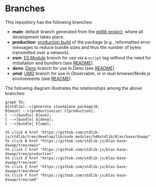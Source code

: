 <!--

@license Apache-2.0

Copyright (c) 2022 The Stdlib Authors.

Licensed under the Apache License, Version 2.0 (the "License");
you may not use this file except in compliance with the License.
You may obtain a copy of the License at

    http://www.apache.org/licenses/LICENSE-2.0

Unless required by applicable law or agreed to in writing, software
distributed under the License is distributed on an "AS IS" BASIS,
WITHOUT WARRANTIES OR CONDITIONS OF ANY KIND, either express or implied.
See the License for the specific language governing permissions and
limitations under the License.

-->

# Branches

This repository has the following branches:

-   **main**: default branch generated from the [stdlib project][stdlib-url], where all development takes place.
-   **production**: [production build][production-url] of the package (e.g., reformatted error messages to reduce bundle sizes and thus the number of bytes transmitted over a network).
-   **esm**: [ES Module][esm-url] branch for use via a `script` tag without the need for installation and bundlers (see [README][esm-readme]).
-   **deno**: [Deno][deno-url] branch for use in Deno (see [README][deno-readme]).
-   **umd**: [UMD][umd-url] branch for use in Observable, or in dual browser/Node.js environments (see [README][umd-readme]).

The following diagram illustrates the relationships among the above branches:

```mermaid
graph TD;
A[stdlib]-->|generate standalone package|B;
B[main] -->|productionize| C[production];
C -->|bundle| D[esm];
C -->|bundle| E[deno];
C -->|bundle| F[umd];

%% click A href "https://github.com/stdlib-js/stdlib/tree/develop/lib/node_modules/%40stdlib/blas/base/dswap"
%% click B href "https://github.com/stdlib-js/blas-base-dswap/tree/main"
%% click C href "https://github.com/stdlib-js/blas-base-dswap/tree/production"
%% click D href "https://github.com/stdlib-js/blas-base-dswap/tree/esm"
%% click E href "https://github.com/stdlib-js/blas-base-dswap/tree/deno"
%% click F href "https://github.com/stdlib-js/blas-base-dswap/tree/umd"
```

[stdlib-url]: https://github.com/stdlib-js/stdlib/tree/develop/lib/node_modules/%40stdlib/blas/base/dswap
[production-url]: https://github.com/stdlib-js/blas-base-dswap/tree/production
[deno-url]: https://github.com/stdlib-js/blas-base-dswap/tree/deno
[deno-readme]: https://github.com/stdlib-js/blas-base-dswap/blob/deno/README.md
[umd-url]: https://github.com/stdlib-js/blas-base-dswap/tree/umd
[umd-readme]: https://github.com/stdlib-js/blas-base-dswap/blob/umd/README.md
[esm-url]: https://github.com/stdlib-js/blas-base-dswap/tree/esm
[esm-readme]: https://github.com/stdlib-js/blas-base-dswap/blob/esm/README.md